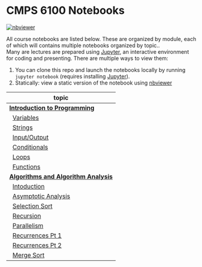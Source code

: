 # CMPS 6100 Notebooks

[![nbviewer](https://github.com/jupyter/design/blob/master/logos/Badges/nbviewer_badge.svg)](https://nbviewer.org/github/CMPS-6100/notebooks/tree/main/)

All course notebooks are listed below. These are organized by module, each of which will contains multiple notebooks organized by topic..  
Many are lectures are prepared using [Jupyter](https://jupyter.org/), an interactive environment for coding and presenting. There are multiple ways to view them:

1. You can  clone this repo and launch the notebooks locally by running `jupyter notebook` (requires installing  [Jupyter](https://jupyter.org/)).
2. Statically: view a static version of the notebook using [nbviewer](https://nbviewer.jupyter.org)

|topic|
|-----|
|[**Introduction to Programming**](https://github.com/CMPS-6100/notebooks/tree/main/01-Intro-to-Programming)|
|&nbsp;&nbsp;[Variables](https://nbviewer.jupyter.org/github/CMPS-6100/notebooks/blob/main/01-Intro-to-Programming/04-variables.ipynb?flush_cache=True)|
|&nbsp;&nbsp;[Strings](https://nbviewer.jupyter.org/github/CMPS-6100/notebooks/blob/main/01-Intro-to-Programming/05-strings.ipynb?flush_cache=True)|
|&nbsp;&nbsp;[Input/Output](https://nbviewer.jupyter.org/github/CMPS-6100/notebooks/blob/main/01-Intro-to-Programming/06-input_output.ipynb?flush_cache=True)|
|&nbsp;&nbsp;[Conditionals](https://nbviewer.jupyter.org/github/CMPS-6100/notebooks/blob/main/01-Intro-to-Programming/07-conditionals.ipynb?flush_cache=True)|
|&nbsp;&nbsp;[Loops](https://nbviewer.jupyter.org/github/CMPS-6100/notebooks/blob/main/01-Intro-to-Programming/08-loops.ipynb?flush_cache=True)|
|&nbsp;&nbsp;[Functions](https://nbviewer.jupyter.org/github/CMPS-6100/notebooks/blob/main/01-Intro-to-Programming/09-functions.ipynb?flush_cache=True)|
|[**Algorithms and Algorithm Analysis**](https://github.com/CMPS-6100/notebooks/tree/main/02-Algorithms)|
|&nbsp;&nbsp;[Intoduction](https://nbviewer.jupyter.org/github/CMPS-6100/notebooks/blob/main/02-Algorithms/02-intoduction.ipynb?flush_cache=True)|
|&nbsp;&nbsp;[Asymptotic Analysis](https://nbviewer.jupyter.org/github/CMPS-6100/notebooks/blob/main/02-Algorithms/03-asymptotic_analysis.ipynb?flush_cache=True)|
|&nbsp;&nbsp;[Selection Sort](https://nbviewer.jupyter.org/github/CMPS-6100/notebooks/blob/main/02-Algorithms/04-selection_sort.ipynb?flush_cache=True)|
|&nbsp;&nbsp;[Recursion](https://nbviewer.jupyter.org/github/CMPS-6100/notebooks/blob/main/02-Algorithms/05-recursion.ipynb?flush_cache=True)|
|&nbsp;&nbsp;[Parallelism](https://nbviewer.jupyter.org/github/CMPS-6100/notebooks/blob/main/02-Algorithms/06-parallelism.ipynb?flush_cache=True)|
|&nbsp;&nbsp;[Recurrences Pt 1](https://nbviewer.jupyter.org/github/CMPS-6100/notebooks/blob/main/02-Algorithms/07-recurrences_pt_1.ipynb?flush_cache=True)|
|&nbsp;&nbsp;[Recurrences Pt 2](https://nbviewer.jupyter.org/github/CMPS-6100/notebooks/blob/main/02-Algorithms/08-recurrences_pt_2.ipynb?flush_cache=True)|
|&nbsp;&nbsp;[Merge Sort](https://nbviewer.jupyter.org/github/CMPS-6100/notebooks/blob/main/02-Algorithms/09-merge_sort.ipynb?flush_cache=True)|